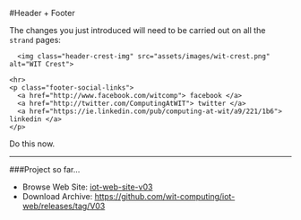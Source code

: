 #Header + Footer

The changes you just introduced will need to be carried out on all the `strand` pages:

~~~
  <img class="header-crest-img" src="assets/images/wit-crest.png" alt="WIT Crest">
~~~

~~~
<hr>
<p class="footer-social-links">
  <a href="http://www.facebook.com/witcomp"> facebook </a>
  <a href="http://twitter.com/ComputingAtWIT"> twitter </a>
  <a href="https://ie.linkedin.com/pub/computing-at-wit/a9/221/1b6"> linkedin </a>
</p>
~~~

Do this now.

<hr>
###Project so far...

- Browse Web Site: [iot-web-site-v03](archives/iot-web-site-v03/public/index.html)
- Download Archive: <https://github.com/wit-computing/iot-web/releases/tag/V03>
